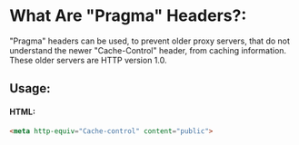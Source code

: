 # What Are "Pragma" Headers?:
"Pragma" headers can be used, to prevent older proxy servers, that do not understand the newer "Cache-Control" header, from caching information. These older servers are HTTP version 1.0.

## Usage:

#### HTML:

```html
<meta http-equiv="Cache-control" content="public">
```
